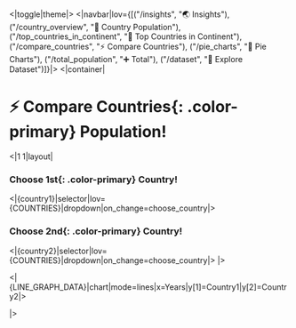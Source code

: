 <|toggle|theme|>
<|navbar|lov={[("/insights", "🌏 Insights"), ("/country_overview", "🎄 Country Population"), ("/top_countries_in_continent", "💯 Top Countries in Continent"), ("/compare_countries", "⚡ Compare Countries"), ("/pie_charts", "🥧 Pie Charts"), ("/total_population", "➕ Total"), ("/dataset", "📅 Explore Dataset")]}|>
<|container|

# ⚡ Compare **Countries**{: .color-primary} Population!

<|1 1|layout|

### Choose **1st**{: .color-primary} Country!

<|{country1}|selector|lov={COUNTRIES}|dropdown|on_change=choose_country|>

### Choose **2nd**{: .color-primary} Country!

<|{country2}|selector|lov={COUNTRIES}|dropdown|on_change=choose_country|>
|>
<br />

<|{LINE_GRAPH_DATA}|chart|mode=lines|x=Years|y[1]=Country1|y[2]=Country2|>

|>
